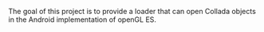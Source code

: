 The goal of this project is to provide a loader that can open Collada objects in the Android implementation of openGL ES.